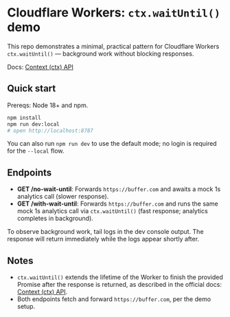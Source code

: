 # Cloudflare Workers: `ctx.waitUntil()` demo

This repo demonstrates a minimal, practical pattern for Cloudflare Workers `ctx.waitUntil()` — background work without blocking responses.

Docs: [Context (ctx) API](https://developers.cloudflare.com/workers/runtime-apis/context/)

## Quick start

Prereqs: Node 18+ and npm.

```bash
npm install
npm run dev:local
# open http://localhost:8787
```

You can also run `npm run dev` to use the default mode; no login is required for the `--local` flow.

## Endpoints

- **GET /no-wait-until**: Forwards `https://buffer.com` and awaits a mock 1s analytics call (slower response).
- **GET /with-wait-until**: Forwards `https://buffer.com` and runs the same mock 1s analytics call via `ctx.waitUntil()` (fast response; analytics completes in background).

To observe background work, tail logs in the dev console output. The response will return immediately while the logs appear shortly after.

## Notes

- `ctx.waitUntil()` extends the lifetime of the Worker to finish the provided Promise after the response is returned, as described in the official docs: [Context (ctx) API](https://developers.cloudflare.com/workers/runtime-apis/context/).
- Both endpoints fetch and forward `https://buffer.com`, per the demo setup.
